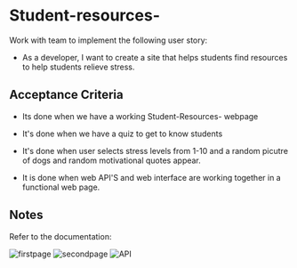 # Student-resources-

Work with team  to implement the following user story:

* As a developer, I want to create a site that helps students find resources to help students relieve stress.

## Acceptance Criteria

* Its done when we have a working Student-Resources- webpage

* It's done when we have a quiz to get to know students 

* It's done when user selects stress levels from 1-10 and a random picutre of dogs and random motivational quotes appear.

* It is done when web API'S and web interface are working together in a functional web page.

## Notes

Refer to the documentation:

![firstpage](https://user-images.githubusercontent.com/113002554/199132648-84aa7d6a-51b8-4c79-9ef2-d1b92a39f40d.PNG)
![secondpage](https://user-images.githubusercontent.com/113002554/199132676-7a48ff35-0b6a-4904-92f8-86e2d68406c7.PNG)
![API](https://user-images.githubusercontent.com/113002554/199132684-43e5057f-e988-4ce2-b91b-4edbcebbc0a8.PNG)
